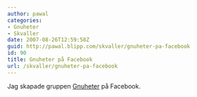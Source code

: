 ```yaml
---
author: pawal
categories:
- Gnuheter
- Skvaller
date: 2007-08-26T12:59:58Z
guid: http://pawal.blipp.com/skvaller/gnuheter-pa-facebook
id: 90
title: Gnuheter på Facebook
url: /skvaller/gnuheter-pa-facebook
---
```


Jag skapade gruppen <a href="http://www.facebook.com/group.php?gid=6522996132">Gnuheter</a> på Facebook.